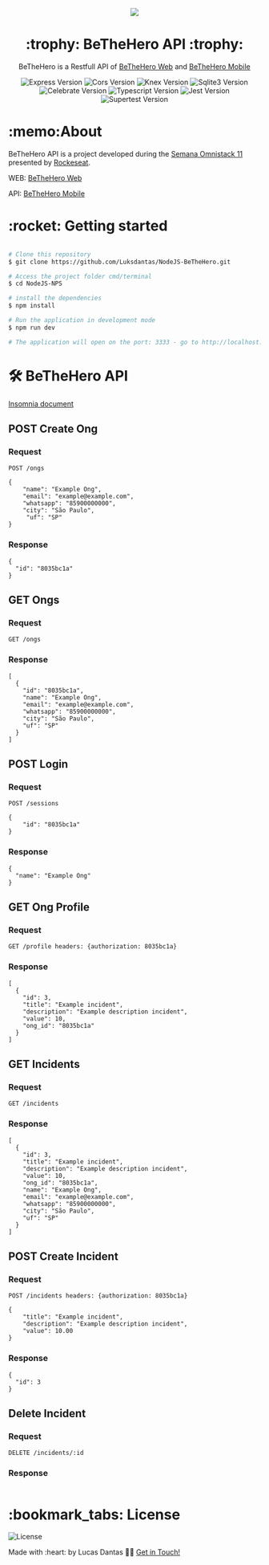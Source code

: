 <p align="center">
<img src="https://github.com/Luksdantas/ReactNative-BeTheHero/blob/main/src/assets/logo.png"/>
</p>

    
<h1 align="center">
:trophy: BeTheHero API :trophy:
</h1>

<p align="center">BeTheHero is a Restfull API of <a href="https://github.com/Luksdantas/ReactJS-BeTheHero">BeTheHero Web</a> and <a href="https://github.com/Luksdantas/ReactNative-BeTheHero">BeTheHero Mobile</a> </p>


<p align="center">
 <img  src="https://img.shields.io/github/package-json/dependency-version/LuksDantas/NodeJS-BeTheHero/express" alt="Express Version">
 <img  src="https://img.shields.io/github/package-json/dependency-version/LuksDantas/NodeJS-BeTheHero/cors" alt="Cors Version">
 <img  src="https://img.shields.io/github/package-json/dependency-version/LuksDantas/NodeJS-BeTheHero/knex" alt="Knex Version">
 <img  src="https://img.shields.io/github/package-json/dependency-version/Luksdantas/NodeJS-BeTheHero/sqlite3" alt="Sqlite3 Version">
 <img  src="https://img.shields.io/github/package-json/dependency-version/Luksdantas/NodeJS-BeTheHero/celebrate" alt="Celebrate Version">
 <img  src="https://img.shields.io/github/package-json/dependency-version/LuksDantas/NodeJS-BeTheHero/dev/typescript" alt="Typescript Version">
  <img  src="https://img.shields.io/github/package-json/dependency-version/LuksDantas/NodeJS-BeTheHero/dev/jest" alt="Jest Version">
   <img  src="https://img.shields.io/github/package-json/dependency-version/LuksDantas/NodeJS-BeTheHero/dev/supertest" alt="Supertest Version">
</p>

<h1>:memo:About</h1>
<p>BeTheHero API is a project developed during the <a href="https://rocketseat.com.br/">Semana Omnistack 11</a> presented by <a href="https://www.linkedin.com/school/rocketseat/">Rockeseat</a>.</p>
<p>WEB: <a href="https://github.com/Luksdantas/ReactJS-BeTheHero">BeTheHero Web</a></p>
<p>API: <a href="https://github.com/Luksdantas/ReactNative-BeTheHero">BeTheHero Mobile</a></p>

<h1>:rocket: Getting started</h1>

```bash

# Clone this repository
$ git clone https://github.com/Luksdantas/NodeJS-BeTheHero.git

# Access the project folder cmd/terminal
$ cd NodeJS-NPS

# install the dependencies
$ npm install

# Run the application in development mode
$ npm run dev

# The application will open on the port: 3333 - go to http://localhost:3333

```

<h1>🛠 BeTheHero API</h1>
<a href="https://github.com/Luksdantas/NodeJS-BeTheHero/blob/main/Insomnia_2021-03-13.json">Insomnia document</a>

<h2>POST Create Ong</h2>
<h3>Request</h3>

`POST /ongs`

```
{
	"name": "Example Ong",
	"email": "example@example.com",
	"whatsapp": "85900000000",
	"city": "São Paulo",
	 "uf": "SP"
}
```

<h3>Response</h3>

```
{
  "id": "8035bc1a"
}
```

<h2>GET Ongs</h2>
<h3>Request</h3>

`GET /ongs`

<h3>Response</h3>

```
[
  {
    "id": "8035bc1a",
    "name": "Example Ong",
    "email": "example@example.com",
    "whatsapp": "85900000000",
    "city": "São Paulo",
    "uf": "SP"
  }
]
```

<h2>POST Login</h2>
<h3>Request</h3>

`POST /sessions`

```
{
	"id": "8035bc1a"
}
```

<h3>Response</h3>

```
{
  "name": "Example Ong"
}
```

<h2>GET Ong Profile</h2>
<h3>Request</h3>

`GET /profile headers: {authorization: 8035bc1a}`

<h3>Response</h3>

```
[
  {
    "id": 3,
    "title": "Example incident",
    "description": "Example description incident",
    "value": 10,
    "ong_id": "8035bc1a"
  }
]
```

<h2>GET Incidents</h2>
<h3>Request</h3>

`GET /incidents`

<h3>Response</h3>

```
[
  {
    "id": 3,
    "title": "Example incident",
    "description": "Example description incident",
    "value": 10,
    "ong_id": "8035bc1a",
    "name": "Example Ong",
    "email": "example@example.com",
    "whatsapp": "85900000000",
    "city": "São Paulo",
    "uf": "SP"
  }
]
```

<h2>POST Create Incident</h2>
<h3>Request</h3>

`POST /incidents headers: {authorization: 8035bc1a}`

```
{
	"title": "Example incident",
	"description": "Example description incident",
	"value": 10.00
}
```

<h3>Response</h3>

```
{
  "id": 3
}
```

<h2>Delete Incident</h2>
<h3>Request</h3>

`DELETE /incidents/:id`

<h3>Response</h3>

```
```

<h1>:bookmark_tabs: License</h1>
 <img  src="https://img.shields.io/github/license/Luksdantas/NodeJS-BeTheHero" alt="License">
 
 <p>Made with :heart: by Lucas Dantas 👋🏽 <a href="https://www.linkedin.com/in/luksdantas/">Get in Touch!</a></p>
